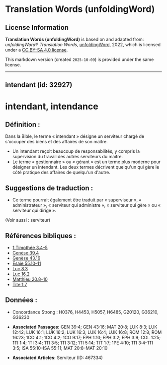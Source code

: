 # Translation Words (unfoldingWord)

## License Information

**Translation Words (unfoldingWord)** is based on and adapted from: _unfoldingWord® Translation Words_, [unfoldingWord](https://unfoldingword.org/utw), 2022, which is licensed under a [CC BY-SA 4.0 license](https://creativecommons.org/licenses/by-sa/4.0/legalcode.en).

This markdown version (created `2025-10-09`) is provided under the same license.



--------------------------------

## intendant (id: 32927)

intendant, intendance
=====================

Définition :
------------

Dans la Bible, le terme « intendant » désigne un serviteur chargé de s'occuper des biens et des affaires de son maître.

* Un intendant reçoit beaucoup de responsabilités, y compris la supervision du travail des autres serviteurs du maître.
* Le terme « gestionnaire » ou « gérant » est un terme plus moderne pour désigner un intendant. Les deux termes décrivent quelqu'un qui gère le côté pratique des affaires de quelqu'un d'autre.

Suggestions de traduction :
---------------------------

* Ce terme pourrait également être traduit par « superviseur », « administrateur », « serviteur qui administre », « serviteur qui gère » ou « serviteur qui dirige ».

(Voir aussi : serviteur)

Références bibliques :
----------------------

* [1 Timothée 3\.4–5](https://ref.ly/1Tim3:4-1Tim3:5)
* [Genèse 39\.4](https://ref.ly/Gen39:4)
* [Genèse 43\.16](https://ref.ly/Gen43:16)
* [Ésaïe 55\.10–11](https://ref.ly/Isa55:10-Isa55:11)
* [Luc 8\.3](https://ref.ly/Luke8:3)
* [Luc 16\.2](https://ref.ly/Luke16:2)
* [Matthieu 20\.8–10](https://ref.ly/Matt20:8-Matt20:10)
* [Tite 1\.7](https://ref.ly/Titus1:7)

Données :
---------

* Concordance Strong : H0376, H4453, H5057, H6485, G20120, G36210, G36230

* **Associated Passages:** GEN 39:4; GEN 43:16; MAT 20:8; LUK 8:3; LUK 12:42; LUK 16:1; LUK 16:2; LUK 16:3; LUK 16:4; LUK 16:8; ROM 12:8; ROM 16:23; 1CO 4:1; 1CO 4:2; 1CO 9:17; EPH 1:10; EPH 3:2; EPH 3:9; COL 1:25; 1TI 1:4; 1TI 3:4; 1TI 3:5; 1TI 3:12; 1TI 5:14; TIT 1:7; 1PE 4:10; 1TI 3:4–1TI 3:5; ISA 55:10–ISA 55:11; MAT 20:8–MAT 20:10
* **Associated Articles:** Serviteur (ID: 467334)

